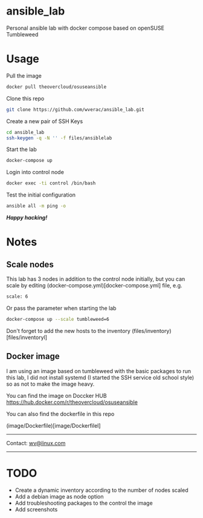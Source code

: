 # ansible_lab
Personal ansible lab with docker compose based on openSUSE Tumbleweed

# Usage
Pull the image
```bash
docker pull theovercloud/osuseansible
```
Clone this repo
```bash
git clone https://github.com/wverac/ansible_lab.git
```
Create a new pair of SSH Keys
```bash
cd ansible_lab
ssh-keygen -q -N '' -f files/ansiblelab
```
Start the lab
```bash
docker-compose up
```
Login into control node
```bash
docker exec -ti control /bin/bash
```
Test the initial configuration
```bash
ansible all -m ping -o
```
***Happy hacking!***

# Notes
## Scale nodes
This lab has 3 nodes in addition to the control node initially, but you can scale by editing (docker-compose.yml)[docker-compose.yml] file, e.g.
```bash
scale: 6
```
Or pass the parameter when starting the lab
```bash
docker-compose up --scale tumbleweed=6
```
Don't forget to add the new hosts to the inventory 
(files/inventory)[files/inventoryl] 

## Docker image

I am using an image based on tumbleweed with the basic packages to run this lab, I did not install systemd (I started the SSH service old school style) so as not to make the image heavy.

You can find the image on Doccker HUB
https://hub.docker.com/r/theovercloud/osuseansible

You can also find the dockerfile in this repo

(image/Dockerfile)[image/Dockerfilel]

---

Contact:
[wv@linux.com](mailto:wv[NOSPAM]linux.com)

---

# TODO
- Create a dynamic inventory according to the number of nodes scaled
- Add a debian image as node option
- Add troubleshooting packages to the control the image 
- Add screenshots